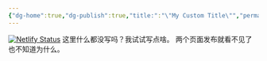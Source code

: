 ```yaml
---
{"dg-home":true,"dg-publish":true,"title:":"\"My Custom Title\"","permalink":"///","tags":["gardenEntry"],"dgPassFrontmatter":true}
---
```


[![Netlify Status](https://api.netlify.com/api/v1/badges/c2958510-e041-4c1e-b2ec-02d9f2393f5f/deploy-status)](https://app.netlify.com/sites/lioaohi-project/deploys)
这里什么都没写吗？我试试写点啥。
两个页面发布就看不见了也不知道为什么。